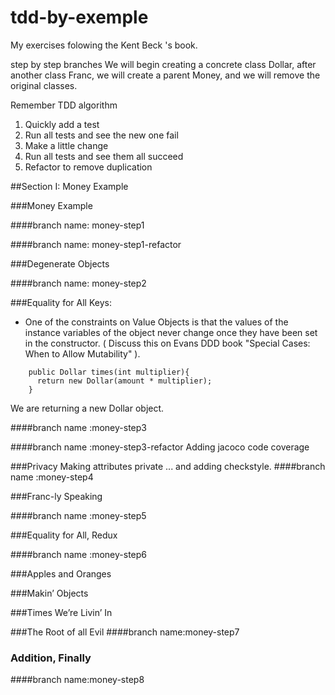 # tdd-by-exemple

My exercises folowing the Kent Beck 's book.

step by step branches
We will begin creating a concrete class Dollar, after another class Franc, we will create a parent Money, and 
we will remove the original classes.

Remember TDD algorithm

1. Quickly add a test
2. Run all tests and see the new one fail
3. Make a little change
4. Run all tests and see them all succeed
5. Refactor to remove duplication

##Section I: Money Example 

###Money Example

####branch name: money-step1

####branch name: money-step1-refactor

###Degenerate Objects

####branch name: money-step2

###Equality for All
Keys:
* One of the constraints on Value Objects is that the values of the instance variables of the object never change once they have been set in the constructor. ( Discuss this on Evans DDD book "Special Cases: When to Allow Mutability" ).

```
    public Dollar times(int multiplier){
      return new Dollar(amount * multiplier);
    }
```

We are returning a new Dollar object.

####branch name :money-step3

####branch name :money-step3-refactor
Adding jacoco code coverage

###Privacy
Making attributes private ... and adding checkstyle.
####branch name :money-step4

###Franc-ly Speaking

####branch name :money-step5

###Equality for All, Redux

####branch name :money-step6

###Apples and Oranges

###Makin’ Objects

###Times We’re Livin’ In


###The Root of all Evil
####branch name:money-step7

### Addition, Finally
####branch name:money-step8
